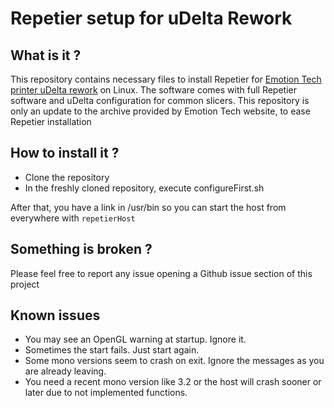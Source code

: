 # Repetier setup for uDelta Rework

## What is it ?
This repository contains necessary files to install Repetier for [Emotion Tech printer uDelta rework](https://www.reprap-france.com/produit/1234568619-imprimante-3d-microdelta-rework) on Linux. The software comes with full Repetier software and uDelta configuration for common slicers. This repository is only an update to the archive provided by Emotion Tech website, to ease Repetier installation

## How to install it ?
* Clone the repository
* In the freshly cloned repository, execute configureFirst.sh


After that, you have a link in /usr/bin so you can start the host from
everywhere with ```repetierHost```

## Something is broken ?
Please feel free to report any issue opening a Github issue section of this project

## Known issues
- You may see an OpenGL warning at startup. Ignore it.
- Sometimes the start fails. Just start again.
- Some mono versions seem to crash on exit. Ignore the messages as you are already leaving.
- You need a recent mono version like 3.2 or the host will crash sooner or later due to
  not implemented functions.
